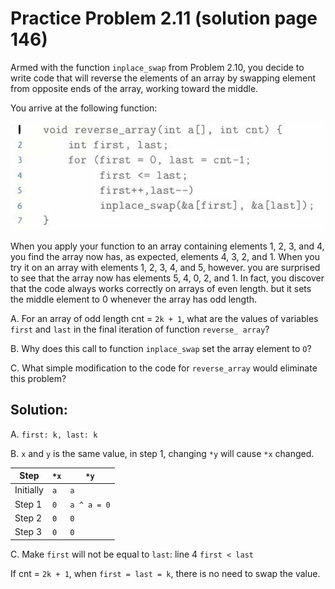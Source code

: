 # Practice Problem 2.11 (solution page 146)
Armed with the function `inplace_swap` from Problem 2.10, you decide to write code that will reverse the elements of an array by swapping element from opposite ends of the array, working toward the middle.

You arrive at the following function:

![](images/2.11.jpg)

When you apply your function to an array containing elements 1, 2, 3, and 4, you find the array now has, as expected, elements 4, 3, 2, and 1. When you try it on an array with elements 1, 2, 3, 4, and 5, however. you are surprised to see that the array now has elements 5, 4, 0, 2, and 1. In fact, you discover that the code always works correctly on arrays of even length. but it sets the middle element to 0 whenever the array has odd length.

A. For an array of odd length cnt = `2k + 1`, what are the values of variables `first` and `last` in the final iteration of function `reverse_ array`?

B. Why does this call to function `inplace_swap` set the array element to `O`?

C. What simple modification to the code for `reverse_array` would eliminate this problem?

## Solution:
A. `first: k, last: k`

B. `x` and `y` is the same value, in step 1, changing `*y` will cause `*x` changed. 

|Step|`*x`|`*y`|
|-|-|-|
|Initially|`a`|`a`|
|Step 1|`0`|`a ^ a = 0`|
|Step 2|`0`|`0`|
|Step 3|`0`|`0`|

C. Make `first` will not be equal to `last`: line 4 `first < last`

If cnt = `2k + 1`, when `first = last = k`, there is no need to swap the value.